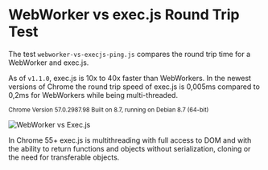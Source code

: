 # WebWorker vs exec.js Round Trip Test

The test `webworker-vs-execjs-ping.js` compares the round trip time for a WebWorker and exec.js. 

As of `v1.1.0`, exec.js is 10x to 40x faster than WebWorkers. In the newest versions of Chrome the round trip speed of exec.js is 0,005ms compared to 0,2ms for WebWorkers while being multi-threaded.

<sup>Chrome Version 57.0.2987.98 Built on 8.7, running on Debian 8.7 (64-bit)</sup>

![WebWorker vs Exec.js](https://raw.githubusercontent.com/optimalisatie/exec.js/master/tests/webworker-vs-execjs-ping.png)

In Chrome 55+ exec.js is multithreading with full access to DOM and with the ability to return functions and objects without serialization, cloning or the need for transferable objects.
